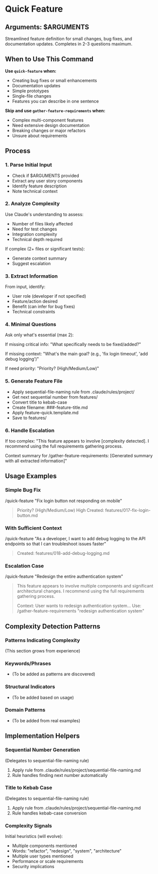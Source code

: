 # Quick Feature

## Arguments: $ARGUMENTS

Streamlined feature definition for small changes, bug fixes, and documentation updates. Completes in 2-3 questions maximum.

## When to Use This Command

**Use `quick-feature` when:**
- Creating bug fixes or small enhancements
- Documentation updates
- Simple prototypes
- Single-file changes
- Features you can describe in one sentence

**Skip and use `gather-feature-requirements` when:**
- Complex multi-component features
- Need extensive design documentation
- Breaking changes or major refactors
- Unsure about requirements

## Process

### 1. **Parse Initial Input**
   - Check if $ARGUMENTS provided
   - Extract any user story components
   - Identify feature description
   - Note technical context

### 2. **Analyze Complexity**
   Use Claude's understanding to assess:
   - Number of files likely affected
   - Need for test changes
   - Integration complexity
   - Technical depth required
   
   If complex (2+ files or significant tests):
   - Generate context summary
   - Suggest escalation

### 3. **Extract Information**
   From input, identify:
   - User role (developer if not specified)
   - Feature/action desired
   - Benefit (can infer for bug fixes)
   - Technical constraints

### 4. **Minimal Questions**
   Ask only what's essential (max 2):
   
   If missing critical info:
   "What specifically needs to be fixed/added?"
   
   If missing context:
   "What's the main goal? (e.g., 'fix login timeout', 'add debug logging')"
   
   If need priority:
   "Priority? (High/Medium/Low)"

### 5. **Generate Feature File**
   - Apply sequential-file-naming rule from .claude/rules/project/
   - Get next sequential number from features/
   - Convert title to kebab-case
   - Create filename: ###-feature-title.md
   - Apply feature-quick.template.md
   - Save to features/

### 6. **Handle Escalation**
   If too complex:
   "This feature appears to involve [complexity detected]. 
   I recommend using the full requirements gathering process.
   
   Context summary for /gather-feature-requirements:
   [Generated summary with all extracted information]"

## Usage Examples

### Simple Bug Fix
/quick-feature "Fix login button not responding on mobile"
> Priority? (High/Medium/Low)
High
> Created: features/017-fix-login-button.md

### With Sufficient Context  
/quick-feature "As a developer, I want to add debug logging to the API endpoints so that I can troubleshoot issues faster"
> Created: features/018-add-debug-logging.md

### Escalation Case
/quick-feature "Redesign the entire authentication system"
> This feature appears to involve multiple components and significant architectural changes.
> I recommend using the full requirements gathering process.
> 
> Context: User wants to redesign authentication system...
> Use: /gather-feature-requirements "redesign authentication system"

## Complexity Detection Patterns

### Patterns Indicating Complexity
(This section grows from experience)

### Keywords/Phrases
- (To be added as patterns are discovered)

### Structural Indicators  
- (To be added based on usage)

### Domain Patterns
- (To be added from real examples)

## Implementation Helpers

### Sequential Number Generation
(Delegates to sequential-file-naming rule)
1. Apply rule from .claude/rules/project/sequential-file-naming.md
2. Rule handles finding next number automatically

### Title to Kebab Case
(Delegates to sequential-file-naming rule)
1. Apply rule from .claude/rules/project/sequential-file-naming.md
2. Rule handles kebab-case conversion

### Complexity Signals
Initial heuristics (will evolve):
- Multiple components mentioned
- Words: "refactor", "redesign", "system", "architecture"
- Multiple user types mentioned
- Performance or scale requirements
- Security implications